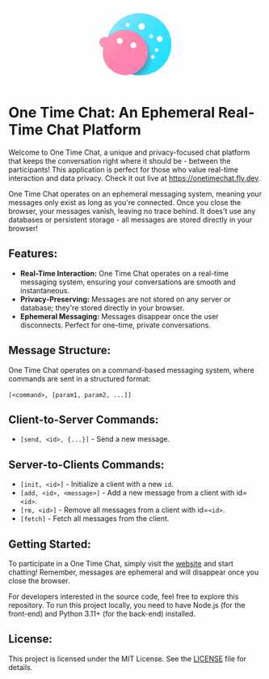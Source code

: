 <div align="center">
    <img src="img/logo.png" width="150px" alt="onetimechat logo"/>
</div>

# One Time Chat: An Ephemeral Real-Time Chat Platform

Welcome to One Time Chat, a unique and privacy-focused chat platform that keeps the conversation right where it should be - between the participants! This application is perfect for those who value real-time interaction and data privacy. Check it out live at https://onetimechat.fly.dev.

One Time Chat operates on an ephemeral messaging system, meaning your messages only exist as long as you're connected. Once you close the browser, your messages vanish, leaving no trace behind. It does't use any databases or persistent storage - all messages are stored directly in your browser!

## Features:
- **Real-Time Interaction:** One Time Chat operates on a real-time messaging system, ensuring your conversations are smooth and instantaneous.
- **Privacy-Preserving:** Messages are not stored on any server or database; they're stored directly in your browser.
- **Ephemeral Messaging:** Messages disappear once the user disconnects. Perfect for one-time, private conversations.

## Message Structure:

One Time Chat operates on a command-based messaging system, where commands are sent in a structured format:

`[<command>, [param1, param2, ...]]`

## Client-to-Server Commands:

- `[send, <id>, {...}]` - Send a new message.

## Server-to-Clients Commands:

- `[init, <id>]` - Initialize a client with a new `id`.
- `[add, <id>, <message>]` - Add a new message from a client with id=`<id>`.
- `[rm, <id>]` - Remove all messages from a client with id=`<id>`.
- `[fetch]` - Fetch all messages from the client.

## Getting Started:

To participate in a One Time Chat, simply visit the [website](https://onetimechat.fly.dev) and start chatting! Remember, messages are ephemeral and will disappear once you close the browser.

For developers interested in the source code, feel free to explore this repository. To run this project locally, you need to have Node.js (for the front-end) and Python 3.11+ (for the back-end) installed.

## License:

This project is licensed under the MIT License. See the [LICENSE](LICENSE) file for details.
